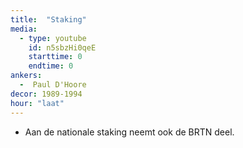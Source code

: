 ```yaml
---
title:  "Staking"
media:
  - type: youtube
    id: n5sbzHi0qeE
    starttime: 0
    endtime: 0
ankers:
  -  Paul D'Hoore
decor: 1989-1994
hour: "laat"
---
```


* Aan de nationale staking neemt ook de BRTN deel.
